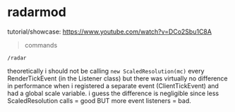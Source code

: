 # radarmod

tutorial/showcase: https://www.youtube.com/watch?v=DCo2Sbu1C8A

> commands
```
/radar
```

theoretically i should not be calling `new ScaledResolution(mc)` every RenderTickEvent (in the Listener class) but there was virtually no difference in performance when i registered a separate event (ClientTickEvent) and had a global scale variable. i guess the difference is negligible since less ScaledResolution calls = good BUT more event listeners = bad.
